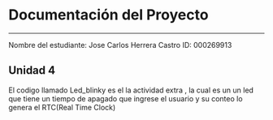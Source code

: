 # Documentación del Proyecto
---
Nombre del estudiante:  Jose Carlos Herrera Castro 
ID: 000269913

## Unidad 4 

El codigo llamado Led_blinky es el la actividad extra , la cual es un un led que tiene un tiempo de apagado que ingrese el usuario y su conteo lo genera el RTC(Real Time Clock)
